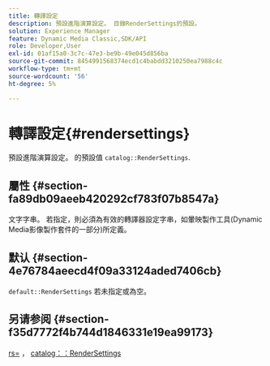 ```yaml
---
title: 轉譯設定
description: 預設進階演算設定。 目錄RenderSettings的預設。
solution: Experience Manager
feature: Dynamic Media Classic,SDK/API
role: Developer,User
exl-id: 01af15a0-3c7c-47e3-be9b-49e045d856ba
source-git-commit: 8454991568374ecd1c4babdd3210250ea7988c4c
workflow-type: tm+mt
source-wordcount: '56'
ht-degree: 5%

---
```


# 轉譯設定{#rendersettings}

預設進階演算設定。 的預設值 `catalog::RenderSettings`.

## 屬性 {#section-fa89db09aeeb420292cf783f07b8547a}

文字字串。 若指定，則必須為有效的轉譯器設定字串，如暈映製作工具(Dynamic Media影像製作套件的一部分)所定義。

## 默认 {#section-4e76784aeecd4f09a33124aded7406cb}

`default::RenderSettings` 若未指定或為空。

## 另请参阅 {#section-f35d7772f4b744d1846331e19ea99173}

[rs=](../../../../../ir-api/http-protocol/image-rendering-api-ref/c-ir-http-protocol-ref/c-ir-http-protocol-command-reference/r-ir-rs.md#reference-d20cefaaa6cd4f449d1591c87959b4cf) ， [catalog：：RenderSettings](../../../../../ir-api/material-cat/image-rendering-api-ref/c-ir-material-catalog/c-ir-attributes-reference/r-ir-rendersettings.md#reference-f3ae5e18095d40b2a8edef957dd82fbd)
